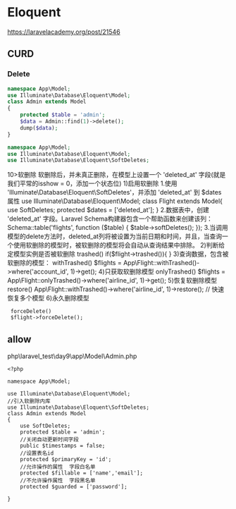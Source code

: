 # Eloquent

<https://laravelacademy.org/post/21546>

## CURD

### Delete


```php
namespace App\Model;
use Illuminate\Database\Eloquent\Model;
class Admin extends Model
{
    protected $table = 'admin';
    $data = Admin::find(1)->delete();
    dump($data);
}
```

```php
namespace App\Model;
use Illuminate\Database\Eloquent\Model;
use Illuminate\Database\Eloquent\SoftDeletes;
```


10>软删除
		软删除后，并未真正删除，在模型上设置一个 'deleted_at' 字段(就是我们平常的isshow = 0，添加一个状态位)
		1)启用软删除
			1.使用 'Illuminate\Database\Eloquent\SoftDeletes'，并添加 'deleted_at' 到 $dates 属性
				use Illuminate\Database\Eloquent\Model;
				class Flight extends Model{
				    use SoftDeletes;
				    protected $dates = ['deleted_at'];
				}
			2.数据表中，创建 'deleted_at' 字段。Laravel Schema构建器包含一个帮助函数来创建该列：
				Schema::table('flights', function ($table) {
				    $table->softDeletes();
				});
			3.当调用模型的delete方法时，deleted_at列将被设置为当前日期和时间，并且，当查询一个使用软删除的模型时，被软删除的模型将会自动从查询结果中排除。
		2)判断给定模型实例是否被软删除
			trashed()
				if($flight->trashed()){ }
		3)查询数据，包含被软删除的模型：
			withTrashed()
				$flights = App\Flight::withTrashed()->where('account_id', 1)->get();
		4)只获取软删除模型
			onlyTrashed()
				$flights = App\Flight::onlyTrashed()->where('airline_id', 1)->get();
		5)恢复软删除模型
			restore()
				App\Flight::withTrashed()->where('airline_id', 1)->restore();	// 快速恢复多个模型
		6)永久删除模型
```
 forceDelete()
 $flight->forceDelete();
```

## allow

php\laravel_test\day9\app\Model\Admin.php
```
<?php

namespace App\Model;

use Illuminate\Database\Eloquent\Model;
//引入软删除内库
use Illuminate\Database\Eloquent\SoftDeletes;
class Admin extends Model
{
    use SoftDeletes;
    protected $table = 'admin';
    //关闭自动更新时间字段
    public $timestamps = false;
    //设置表名id
    protected $primaryKey = 'id';
    //允许操作的属性  字段白名单
    protected $fillable = ['name','email'];
    //不允许操作属性  字段黑名单
    protected $guarded = ['password'];

}
```